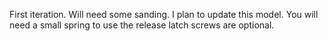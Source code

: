 First iteration. Will need some sanding. I plan to update this model.
You will need a small spring to use the release latch screws are optional.
